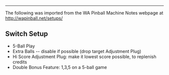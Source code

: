 ***
The following was imported from the WA Pinball Machine Notes webpage at http://wapinball.net/setups/
## Switch Setup
-   5-Ball Play
-   Extra Balls -- disable if possible (drop target Adjustment Plug)
-   Hi Score Adjustment Plug: make it lowest score possible, to replenish credits
-   Double Bonus Feature: 1,3,5 on a 5-ball game